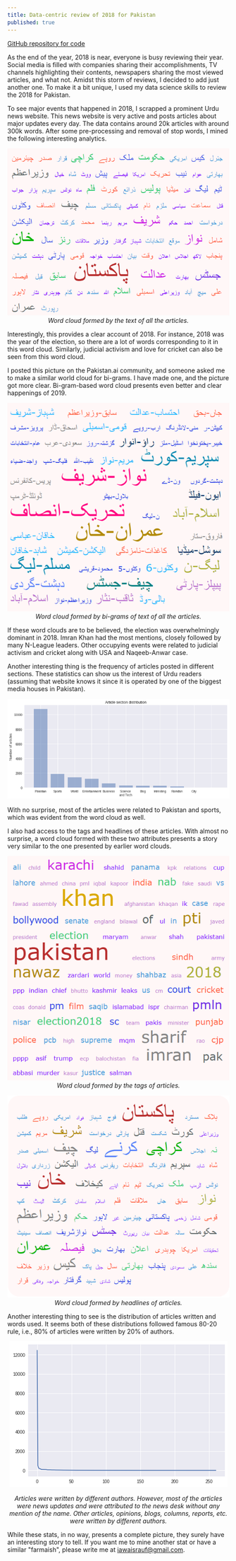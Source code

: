 ```yaml
---
title: Data-centric review of 2018 for Pakistan
published: true
---
```

[GitHub repository for code](https://github.com/awaisrauf/Pakistan-in-18)

<p>
As the end of the year, 2018 is near, everyone is busy reviewing their year. Social media is filled with companies sharing their accomplishments, TV channels highlighting their contents, newspapers sharing the most viewed articles, and what not. Amidst this storm of reviews, I decided to add just another one. To make it a bit unique, I used my data science skills to review the 2018 for Pakistan.
</p>

To see major events that happened in 2018, I scrapped a prominent Urdu news website. This news website is very active and posts articles about major updates every day. The data contains around 20k articles with around 300k words. After some pre-processing and removal of stop words, I mined the following interesting analytics.

<p>
<center>
<img src="https://raw.githubusercontent.com/awaisrauf/deepCuriosity/master/img/28dec18_1.PNG">
<em> Word cloud formed by the text of all the articles. </em>
</center>
</p>

Interestingly, this provides a clear account of 2018. For instance, 2018 was the year of the election, so there are a lot of words corresponding to it in this word cloud. Similarly, judicial activism and love for cricket can also be seen from this word cloud.


I posted this picture on the Pakistan.ai community, and someone asked me to make a similar world cloud for bi-grams. I have made one, and the picture got more clear. Bi-gram-based word cloud presents even better and clear happenings of 2019.  


<p>
<center>
<img src="https://raw.githubusercontent.com/awaisrauf/deepCuriosity/master/img/28dec18_2.PNG">
<em>Word cloud formed by bi-grams of text of all the articles. </em>    
</center>
</p>


If these word clouds are to be believed, the election was overwhelmingly dominant in 2018. Imran Khan had the most mentions, closely followed
by many N-League leaders. Other occupying events were related to judicial activism and cricket along with USA and Naqeeb-Anwar case. 

Another interesting thing is the frequency of articles posted in different sections. These statistics can show us the interest of Urdu readers (assuming that website knows it since it is operated by one of the biggest media houses in Pakistan).


<p>
<center>
<img src="data:image/png;base64,iVBORw0KGgoAAAANSUhEUgAAAt0AAAFJCAYAAABHKJE6AAAABHNCSVQICAgIfAhkiAAAAAlwSFlz&#10;AAALEgAACxIB0t1+/AAAADl0RVh0U29mdHdhcmUAbWF0cGxvdGxpYiB2ZXJzaW9uIDIuMS4yLCBo&#10;dHRwOi8vbWF0cGxvdGxpYi5vcmcvNQv5yAAAIABJREFUeJzt3XlcVPX+x/H3wIAIYgqCpeXaoqa4&#10;paZG7ktukSsS5M9rdS3RvJerEomGZu6aKdq9ZWmQ6c3MpUXMxKVUzCjNtE2tEBcwQQGVYZnfH/6c&#10;Hwg4LhyU6fV8PHw8nDNnvufzmZkzvDl85xyT1Wq1CgAAAIBhnG51AQAAAICjI3QDAAAABiN0AwAA&#10;AAYjdAMAAAAGI3QDAAAABiN0AwAAAAYjdAPAFQIDA9WvXz+763366afKzMyUJI0fP15btmwpcd1j&#10;x46pUaNGpVbj9dq3b59+/PFHSVJsbKxee+01Q7Zz8uRJPfDAA9e8nYJ1Xenzzz/Xiy++KEkKCQnR&#10;unXrrqsWi8WitWvXSpJOnTqlPn36XNfjAaA0mW91AQBwO/n555/l6empKlWq6Ntvv1Xz5s1LXPf1&#10;119XixYtVKlSJc2aNasMq7x+H374oVq2bKkGDRooODi4TLZ5LdspWNeVunXrpm7dut3w9g8ePKi1&#10;a9cqICBA1atX18cff3zDYwHAzSJ0A0ABH330kXr27KkKFSpo7dq1ttB97NgxBQYGqlevXjp48KDu&#10;ueceHT16VCEhIZo+fboWLFiggQMH6vHHH9f27ds1c+ZM5ebmqk6dOpo5c2ahbVitVkVHR2vDhg2y&#10;WCzq0qWLXnzxRTk7Oxda79SpUxo/frxSU1NlsVjUu3dv/eMf/7jq45OSkhQeHq6UlBRVrlxZU6ZM&#10;0f79+7Vu3Tpt2bJFZ86cUWZmpk6ePKlp06bp+PHjioyM1LFjx+Ti4qKnn35aAQEBtn6fffZZffDB&#10;B0pPT9eLL76oXr16FXnOVq9erejoaFWqVEl9+/a1LV+4cKFtO5999pmio6OVl5cns9msiRMn6siR&#10;I4XquuOOO7RlyxZlZGTowQcf1L333qv169dr2bJlki79QjRw4EClpqbK399fUVFROnHihLp3766D&#10;Bw/aXqfu3btr+/btCg0NVWZmpoKCgjRr1izbevn5+VqwYIHi4uIkSc2aNdOkSZPk7u6ukJAQde7c&#10;WZs2bdKxY8fUqlUrzZ07VyaTqdTeYwD+mpheAgD/Jy8vT59//rl69OihLl26aPv27bJYLLb709PT&#10;1bBhQ8XGxmr69OmSpJiYGD300EO2dc6fP69x48Zp/vz5iouLU61atbRgwYJC21m3bp02btyo1atX&#10;6/PPP1dSUpLef//9IvUsW7ZMrVq10qeffqoNGzYoKSlJKSkpV318ZGSkevfurc8//1zPPfecxo8f&#10;r6FDh8rPz0/jxo3T8OHDC20jMjJSrVu3VlxcnP7973/rlVde0bFjxyRJaWlpcnJy0oYNGxQREVHs&#10;VJGzZ89q2rRpeuutt7RhwwalpKQU+9xGRUXp3//+tz777DNNnjxZW7ZsKbaur776SlFRURo/fnyR&#10;MRISEhQTE6ONGzfq66+/Vnx8fLHbkqRq1arpn//8p5o1a6YVK1YUuu+zzz7T9u3btWbNGn3yySc6&#10;d+6cLdhL0pYtW/TOO+8oLi5Ou3fvVmJiYonbAYBrRegGgP/z5ZdfqkmTJqpUqZIqVqyo1q1bFwp2&#10;OTk5dqc7JCYm6s4779T9998vSRo3bpxtXvJl8fHxGjBggDw9PWU2mzVo0CBt2rSpyFje3t768ssv&#10;tXfvXrm6umrevHny9fUt8fHZ2dlKSEiwzV3u0qWL/vvf/5ZYa05Ojnbu3KmgoCBJUs2aNdWmTRvt&#10;3r1bkpSbm6v+/ftLkh588EEdP368yBj79u1T7dq1Vb9+fUlSQEBAsdvy9vbWypUrlZycrIceeqjI&#10;c3JZnTp1VKdOnWLv69GjhypWrKiKFSuqQ4cO+u6770rs7Wq2bt2qgIAAubu7y9nZWf3799dXX31l&#10;u79nz55yc3OTu7u76tSpoxMnTtzQdgCgIKaXAMD/WbNmjbZv3247cp2Xl6ezZ8+qR48ekiRnZ2dV&#10;qlTpqmOkpaWpcuXKttuurq5F1snIyNDSpUu1atUq23a8vLyKrPc///M/ys/PV1RUlFJSUvTkk09q&#10;9OjRJT4+PT1d+fn58vT0lCSZTCZ5eHiUWGt6erqsVqttfUmqXLmyzpw5Y+vX3d1dkuTk5KT8/Pwi&#10;Y5w9e7bQ4++4445it7VkyRItWbJE/fv311133aWIiAi1bt26yHolPV5SoefI09NTqampJa57NZen&#10;shTc5p9//mm7XfA1dnZ2Vl5e3g1tBwAKInQDgC6Fxz179ighIcEWlHNzc9WhQwdbCL0WVatWVVpa&#10;mu32hQsXdPbs2ULr+Pr6qnPnzna/aGg2m/Xss8/q2Wef1dGjR/XMM8+oZcuWJT7eYrHIZDIpLS1N&#10;Xl5eslqt+uOPP1SrVq0Sa3VyctLZs2dtITQ9PV3e3t7X3G/lypWVkZFhu13Sc1WrVi1Nnz5d+fn5&#10;Wrt2rcLCwrRjx45r3o6kQs/j5ZqdnZ2Vn58vq9Uqk8mkc+fO2R2nWrVqSk9Pt91OT09XtWrVrqsW&#10;ALheTC8BAEmffPKJHn744UJHps1msx555JESz3phNpuLhLyWLVsqNTVV+/fvlyQtXrxY0dHRhdbp&#10;0qWL1q1bpwsXLkiSVq5cqY8++qjI+JMmTbJNe6hVq5aqVasmk8lU4uNdXV3Vvn1721g7duzQs88+&#10;K5PJJLPZXCgcF+zv8hHzP/74Q3v37lW7du2u7UmT1KRJEx09elS//fabJBXbx5kzZzR8+HBlZmbK&#10;yclJTZs2tX0xsbi6SnJ5Cs358+e1Y8cOPfTQQ6pataqcnZ31008/SZLtFIGXx87MzJTVai00TseO&#10;HbV+/XpduHBBubm5Wr16tTp06HDNPQPAjeBINwDoUlgbNmxYkeXdunXT4sWL1blz5yL39ezZU4GB&#10;gXrllVdsyypWrKiFCxdq3LhxkqTatWtrxowZOn/+vG2drl276pdfftETTzwh6VKgnjZtWpHxAwMD&#10;NWnSJE2dOlVWq1WdO3dW27ZtJanEx0+bNk3/+te/tGLFCt1xxx2aM2eObZuzZ89WUlJSoekTUVFR&#10;mjhxotasWSMXFxe98soruuuuu2xfprTHy8tLEyZM0PDhw+Xh4aFBgwYVu46/v78GDBggZ2dnubi4&#10;2OotWNfl83uXpF27dnrqqad06tQpdezYUf7+/nJyctLo0aP19NNPy9fXVyEhIbb1W7ZsqTlz5sjf&#10;37/Qlyl79uypn376Sf3795fValWbNm301FNPXVO/AHCjTNYrDwEAAAAAKFVMLwEAAAAMRugGAAAA&#10;DEboBgAAAAxG6AYAAAAM5vBnL0lNvbZTUZUnVau6Ky3tvP0VyzFH75H+yj9H75H+yj9H79HR+5Mc&#10;v0dH7M/Hx7PE+zjSXQ6Zzc63ugTDOXqP9Ff+OXqP9Ff+OXqPjt6f5Pg9Onp/VyJ0AwAAAAYjdAMA&#10;AAAGI3QDAAAABiN0AwAAAAYjdAMAAAAGI3QDAAAABiN0AwAAAAYjdAMAAAAGI3QDAAAABiN0AwAA&#10;AAYjdAMAAAAGM9/qAhzZ2h1HDBnXw6OCsrKyDRk7wL+eIeMCAAD8lXGkGwAAADAYoRsAAAAwGKEb&#10;AAAAMBihGwAAADAYoRsAAAAwGKEbAAAAMBihGwAAADAYoRsAAAAwGKEbAAAAMBihGwAAADAYoRsA&#10;AAAwGKEbAAAAMBihGwAAADAYoRsAAAAwmKGh++eff1bXrl0VGxsrSTpx4oRCQkIUFBSkF154QRaL&#10;RZK0fv16DRgwQIMGDdIHH3wgScrJyVFYWJiGDh2q4OBgJSUlSZJ+/PFHBQYGKjAwUJMnTzayfAAA&#10;AKBUGBa6z58/r6lTp6pt27a2Za+//rqCgoK0YsUK1a5dW6tXr9b58+cVHR2tZcuWKSYmRsuXL1d6&#10;ero+/vhjVa5cWe+//75GjhypuXPnSpKmTZumiIgIrVy5UpmZmdq2bZtRLQAAAAClwrDQ7erqqjff&#10;fFO+vr62ZQkJCerSpYskqVOnTtq1a5f27dunJk2ayNPTU25ubmrRooUSExO1a9cudevWTZLUrl07&#10;JSYmymKxKDk5WX5+foXGAAAAAG5nZsMGNptlNhce/sKFC3J1dZUkeXt7KzU1VadPn5aXl5dtHS8v&#10;ryLLnZycZDKZdPr0aVWuXNm27uUxAAAAgNuZYaHbHqvVetPLS1q3oKpV3WU2O19fcaXEw6NCuRvb&#10;x8fTkHFvxO1UixHor/xz9B7pr/xz9B4dvT/J8Xt09P4KKtPQ7e7urosXL8rNzU2nTp2Sr6+vfH19&#10;dfr0ads6KSkpatasmXx9fZWamqoGDRooJydHVqtVPj4+Sk9Pt617eYyrSUs7b1g/9mRlZRsyrodH&#10;BcPGTk3NMGTc6+Xj43nb1GIE+iv/HL1H+iv/HL1HR+9PcvweHbG/q/0SUaanDGzXrp3i4uIkSZs2&#10;bZK/v7+aNm2q77//XufOnVNWVpYSExP10EMPqX379tq4caMkKT4+Xm3atJGLi4vq1aunvXv3FhoD&#10;AAAAuJ0ZdqT7wIEDmjlzppKTk2U2mxUXF6c5c+YoPDxcq1atUo0aNRQQECAXFxeFhYVpxIgRMplM&#10;GjVqlDw9PdWrVy/t3LlTQ4cOlaurq2bMmCFJioiI0KRJk5Sfn6+mTZuqXbt2RrUAAAAAlAqT9Vom&#10;Rpdjt/LPFmt3HDFkXCOnlwT41zNk3OvliH9yKoj+yj9H75H+yj9H79HR+5Mcv0dH7O+2mV4CAAAA&#10;/BURugEAAACDEboBAAAAgxG6AQAAAIMRugEAAACDEboBAAAAgxG6AQAAAIMRugEAAACDEboBAAAA&#10;gxG6AQAAAIMRugEAAACDEboBAAAAgxG6AQAAAIMRugEAAACDEboBAAAAgxG6AQAAAIMRugEAAACD&#10;EboBAAAAgxG6AQAAAIMRugEAAACDEboBAAAAgxG6AQAAAIMRugEAAACDEboBAAAAgxG6AQAAAIMR&#10;ugEAAACDEboBAAAAgxG6AQAAAIMRugEAAACDEboBAAAAgxG6AQAAAIMRugEAAACDEboBAAAAgxG6&#10;AQAAAIMRugEAAACDEboBAAAAgxG6AQAAAIMRugEAAACDEboBAAAAgxG6AQAAAIOZy3JjWVlZmjBh&#10;gs6ePaucnByNGjVKPj4+evnllyVJDzzwgKKioiRJb731ljZu3CiTyaTQ0FB16NBBGRkZCgsLU0ZG&#10;htzd3TV37lxVqVKlLFsAAAAArluZhu6PPvpIdevWVVhYmE6dOqVhw4bJx8dHERER8vPzU1hYmLZt&#10;26Z69erp008/1cqVK5WZmamgoCA98sgjWr58uVq3bq2nn35aq1at0ptvvqlx48aVZQsAAADAdSvT&#10;6SVVq1ZVenq6JOncuXOqUqWKkpOT5efnJ0nq1KmTdu3apYSEBPn7+8vV1VVeXl6qWbOmfv31V+3a&#10;tUvdunUrtC4AAABwuyvTI929e/fWmjVr1K1bN507d05LlizRlClTbPd7e3srNTVVVapUkZeXl225&#10;l5eXUlNTdfr0adtyb29vpaSk2N1m1aruMpudS7+Za+DhUaHcje3j42nIuDfidqrFCPRX/jl6j/RX&#10;/jl6j47en+T4PTp6fwWVaehet26datSooaVLl+rHH3/UqFGj5On5/0+21Wot9nHFLS9p3SulpZ2/&#10;sWJLQVZWtiHjenhUMGzs1NQMQ8a9Xj4+nrdNLUagv/LP0Xukv/LP0Xt09P4kx+/REfu72i8RZTq9&#10;JDExUY888ogkqUGDBsrOzlZaWprt/lOnTsnX11e+vr46ffp0sctTU1MLLQMAAABud2UaumvXrq19&#10;+/ZJkpKTk+Xh4aH69etr7969kqRNmzbJ399fDz/8sLZu3SqLxaJTp04pJSVF9957r9q3b6+NGzcW&#10;WhcAAAC43ZXp9JIhQ4YoIiJCwcHBys3N1csvvywfHx9NmjRJ+fn5atq0qdq1aydJGjx4sIKDg2Uy&#10;mfTyyy/LyclJISEhGjdunIKCglS5cmXNnj27LMsHAAAAbkiZhm4PDw8tWLCgyPIVK1YUWRYSEqKQ&#10;kJAij1+8eLFh9QEAAABG4IqUAAAAgMEI3QAAAIDBCN0AAACAwQjdAAAAgMEI3QAAAIDBCN0AAACA&#10;wQjdAAAAgMGuK3RbLBadOHHCqFoAAAAAh2T34jj//ve/5e7uroEDB2rAgAHy8PBQ+/btNXbs2LKo&#10;DwAAACj37B7pjo+PV3BwsDZu3KhOnTrpgw8+UGJiYlnUBgAAADgEu6HbbDbLZDJp+/bt6tq1qyQp&#10;Pz/f8MIAAAAAR2F3eomnp6eeffZZnTx5Us2bN1d8fLxMJlNZ1AYAAAA4BLuhe+7cudq5c6datGgh&#10;SXJ1ddXMmTMNLwwAAABwFNc0veTkyZN6++23JUmVKlWSt7e34YUBAAAAjsJu6H755ZeVlJSkhIQE&#10;SdIPP/yg8PBwwwsDAAAAHIXd0H3kyBG9+OKLcnNzkyQFBQUpJSXF8MIAAAAAR3FN00sk2b48ef78&#10;eV28eNHYqgAAAAAHYveLlD179tSwYcN07NgxvfLKK9q+fbuCgoLKojYAAADAIdgN3cHBwfLz89Oe&#10;PXvk6uqqefPmqXHjxmVRGwAAAOAQSgzdu3btKnT7wQcflCRlZGRo165datu2rbGVAQAAAA6ixNC9&#10;ePHiEh9kMpkI3QAAAMA1KjF0x8TE2P6fkZEhT09PSVJqaqp8fHyMrwwAAABwEHbPXvLee+9pwoQJ&#10;ttthYWGKjY01tCgAAADAkdgN3evXr9frr79uu/3222/r448/NrQoAAAAwJHYDd15eXm2c3VLl+Zz&#10;W61WQ4sCAAAAHIndUwZ27txZgYGBatmypfLz87V792517969LGoDAAAAHILd0P3888+rdevW2r9/&#10;v0wmkyZPnqxmzZqVRW0AAACAQyhxesnBgwclXTpfd05Ojho2bKgGDRrowoULRc7hDQAAAKBkJR7p&#10;Xrt2rRo1alTs+bo5TzcAAABw7UoM3REREZKkUaNG6eGHHy503+bNm42tCgAAAHAgJYbuY8eOKSkp&#10;STNnzlR4eLjtjCW5ubl69dVX1bVr1zIrEgAAACjPSgzdqamp+vTTT5WcnKzo6GjbcicnJwUGBpZJ&#10;cQAAAIAjKDF0N2/eXM2bN1fr1q3Vt2/fsqwJAAAAcCh2L47zwQcflEUdAAAAgMOye57uOnXqaPz4&#10;8WrevLlcXFxsywcOHGhoYQAAAICjsBu6c3Jy5OzsrP379xdaTugGAAAAro3d0D19+vQiy959911D&#10;igEAAAAckd3QfejQIb3xxhtKS0uTJFksFp08eVJPPfWU4cUBAAAAjsDuFymjoqLUvXt3nT17Vn/7&#10;299Up04dzZo1qyxqAwAAAByC3dDt5uam3r17y9PTUx07dtS0adO0dOnSG97g+vXr1a9fP/Xv319b&#10;t27ViRMnFBISoqCgIL3wwguyWCy29QYMGKBBgwbZzqCSk5OjsLAwDR06VMHBwUpKSrrhOgAAAICy&#10;Yjd0Z2dn6+eff1aFChW0Z88enT17VsnJyTe0sbS0NEVHR2vFihV644039MUXX+j1119XUFCQVqxY&#10;odq1a2v16tU6f/68oqOjtWzZMsXExGj58uVKT0/Xxx9/rMqVK+v999/XyJEjNXfu3BuqAwAAAChL&#10;dkP3v/71LyUlJWnMmDGKjIxU9+7db/hiObt27VLbtm1VqVIl+fr6aurUqUpISFCXLl0kSZ06ddKu&#10;Xbu0b98+NWnSRJ6ennJzc1OLFi2UmJioXbt2qVu3bpKkdu3aKTEx8YbqAAAAAMqS3S9StmzZ0vb/&#10;uLi4m9rYsWPHdPHiRY0cOVLnzp3T6NGjdeHCBbm6ukqSvL29lZqaqtOnT8vLy8v2OC8vryLLnZyc&#10;ZDKZZLFYbI8vTtWq7jKbnW+q7hvl4VGh3I3t4+NpyLg34naqxQj0V/45eo/0V/45eo+O3p/k+D06&#10;en8F2Q3dpS09PV2LFi3S8ePH9dRTT8lqtdruK/j/gq53eUFpaedvrNBSkJWVbci4Hh4VDBs7NTXD&#10;kHGvl4+P521TixHor/xz9B7pr/xz9B4dvT/J8Xt0xP6u9kuE3eklpcnb21vNmzeX2WxWrVq15OHh&#10;IQ8PD128eFGSdOrUKfn6+srX11enT5+2PS4lJcW2PDU1VdKlL1VardarHuUGAAAAbgclhu4PP/xQ&#10;kmxnDikNjzzyiHbv3q38/HylpaXp/PnzateunW3ayqZNm+Tv76+mTZvq+++/17lz55SVlaXExEQ9&#10;9NBDat++vTZu3ChJio+PV5s2bUqtNgAAAMAoJU4vWbJkiXJycrR8+XKZTKYi99/IZeCrV6+uHj16&#10;aPDgwZKkiRMnqkmTJpowYYJWrVqlGjVqKCAgQC4uLgoLC9OIESNkMpk0atQoeXp6qlevXtq5c6eG&#10;Dh0qV1dXzZgx47prAAAAAMpaiaF7/Pjx2rZtmzIyMvTNN98Uuf9GQrckBQYGKjAwsNCyd955p8h6&#10;PXv2VM+ePQstc3Z2Lvay9AAAAMDtrMTQ3b17d3Xv3l1xcXHq0aNHWdYEAAAAOBS7Zy9p1qyZIiIi&#10;9P3338tkMqlZs2YaO3ZsoVP6AQAAACiZ3bOXTJ48WQ8++KDmzZunOXPmqF69eoqIiCiL2gAAAACH&#10;YPdI94ULF/Tkk0/abt9///3asmWLoUUBAAAAjsTuke4LFy4oJSXFdvvkyZOyWCyGFgUAAAA4ErtH&#10;up9//nn1799fPj4+slqtOnPmjKZNm1YWtQEAAAAOwW7o7tixozZv3qzffvtNklS3bl1VqFDB6LoA&#10;AAAAh2E3dEuSm5ubGjRoYHQtAAAAgEOyO6cbAAAAwM2xG7qtVmtZ1AEAAAA4LLuh+6mnniqLOgAA&#10;AACHZXdOd8OGDbVgwQI1b95cLi4utuVt27Y1tDAAAADAUdgN3YcOHZIk7d2717bMZDIRugEAAIBr&#10;ZDd0x8TESLo0t9tkMhleEAAAAOBo7M7p/vHHH9W/f3899thjkqTo6Gjt27fP8MIAAAAAR2E3dE+Z&#10;MkWvvvqqfHx8JEm9evXS9OnTDS8MAAAAcBR2Q7fZbC50YZy6devKbL6ma+oAAAAA0DWG7qSkJNt8&#10;7m3btnHubgAAAOA62D1kPWHCBD3//PM6evSoWrRoobvvvlszZ84si9oAAAAAh2A3dD/wwAPasGGD&#10;zpw5I1dXV1WqVKks6gIAAAAcht3Q/euvv2rhwoX69ddfZTKZdP/99ys0NFT16tUri/oAAACAcs9u&#10;6B4/fryCgoI0ZswYSdI333yjcePG6cMPPzS8OAAAAMAR2A3dHh4eGjhwoO12/fr1FRcXZ2hRAAAA&#10;gCMp8ewl+fn5ys/PV9u2bbVp0yZlZmYqKytLmzdvVqtWrcqyRgAAAKBcK/FId6NGjWQymYo9PaDZ&#10;bNbIkSMNLQwAAABwFCWG7h9//LEs6wAAAAAclt053adOnVJcXJwyMjIKHfUODQ01tDAAAADAUdi9&#10;IuUzzzyjQ4cOKScnR7m5ubZ/AAAAAK6N3SPdVapU0fTp08uiFgAAAMAh2Q3d3bp10/r169W8eXM5&#10;OzvblteoUcPQwgAAAABHYTd0//TTT9qwYYOqVKliW2YymbR161Yj6wIAAAAcht3QvW/fPn399ddy&#10;dXUti3oAAAAAh2P3i5SNGzdWdnZ2WdQCAAAAOKRrOmVg586dVb9+/UJzut977z1DCwMAAAAchd3Q&#10;zZUnAQAAgJtjN3Tn5eWVRR0AAACAw7IbuhcvXmz7f05Ojn799Ve1aNFCbdu2NbQwAAAAwFHYDd0x&#10;MTGFbv/555+aO3euYQUBAAAAjsbu2Uuu5O3trSNHjhhRCwAAAOCQ7B7pHjdunEwmk+32iRMn5OR0&#10;3Vm9kIsXL6pPnz56/vnn1bZtW40fP155eXny8fHR7Nmz5erqqvXr12v58uVycnLS4MGDNWjQIOXk&#10;5Cg8PFzHjx+Xs7Ozpk+frnvuueemagEAAACMZjd0t2vXzvZ/k8mkSpUqqX379je10SVLluiOO+6Q&#10;JL3++usKCgrSY489pnnz5mn16tUKCAhQdHS0Vq9eLRcXFw0cOFDdunVTfHy8KleurLlz5+rLL7/U&#10;3Llz9dprr91ULQAAAIDR7IbuJ554olQ3ePjwYf3666/q2LGjJCkhIUFRUVGSpE6dOuntt99W3bp1&#10;1aRJE3l6ekqSWrRoocTERO3atUsBAQGSLv0yEBERUaq1AQAAAEYoMXR37ty50LQSq9Uqk8kki8Wi&#10;06dP69ChQze0wZkzZyoyMlJr166VJF24cMF2iXlvb2+lpqbq9OnT8vLysj3Gy8uryHInJydbPVe7&#10;RH3Vqu4ym51LvN9IHh4Vyt3YPj6ehox7I26nWoxAf+Wfo/dIf+Wfo/fo6P1Jjt+jo/dXUImhe8uW&#10;LUWWbd68WXPnztWAAQNuaGNr165Vs2bNSpyHbbVaS2V5QWlp56+9wFKWlZVtyLgeHhUMGzs1NcOQ&#10;ca+Xj4/nbVOLEeiv/HP0Humv/HP0Hh29P8nxe3TE/q72S4Td6SWS9Ntvv+mVV16Ri4uL/vOf/9zw&#10;lxe3bt2qpKQkbd26VSdPnpSrq6vc3d118eJFubm56dSpU/L19ZWvr69Onz5te1xKSoqaNWsmX19f&#10;paamqkGDBsrJyZHVar3qUW4AAADgdnDV0H3+/HlFR0dr27ZtGjdunDp06HBTGyv4pceFCxeqZs2a&#10;+vbbbxUXF6fHH39cmzZtkr+/v5o2baqJEyfq3LlzcnZ2VmJioiIiIpSZmamNGzfK399f8fHxatOm&#10;zU3VAwAAAJSFEkP3xx9/rEWLFql///766KOP5OLiYkgBo0eP1oQJE7Rq1SrVqFFDAQEBcnFxUVhY&#10;mEaMGCGTyaRRo0bJ09NTvXr10s6dOzV06FC5urpqxowZhtQEAAAAlCaTtYSJ0Q0aNFCdOnXk4+NT&#10;7Bcq33333TIr8mbcyrlCa3cYcxEhI+d0B/jXM2Tc6+WI87wKor/yz9F7pL/yz9F7dPT+JMfv0RH7&#10;u6E53V988YUhxQAAAAB/NSVyKaXaAAAdEUlEQVSG7po1a5ZlHQAAAIDDurnruQMAAACwi9ANAAAA&#10;GIzQDQAAABiM0A0AAAAYjNANAAAAGIzQDQAAABiM0A0AAAAYjNANAAAAGIzQDQAAABiM0A0AAAAY&#10;jNANAAAAGIzQDQAAABiM0A0AAAAYjNANAAAAGIzQDQAAABiM0A0AAAAYjNANAAAAGIzQDQAAABiM&#10;0A0AAAAYjNANAAAAGIzQDQAAABiM0A0AAAAYjNANAAAAGIzQDQAAABiM0A0AAAAYjNANAAAAGIzQ&#10;DQAAABiM0A0AAAAYjNANAAAAGIzQDQAAABiM0A0AAAAYjNANAAAAGIzQDQAAABiM0A0AAAAYjNAN&#10;AAAAGIzQDQAAABiM0A0AAAAYzFzWG5w1a5a++eYb5ebm6u9//7uaNGmi8ePHKy8vTz4+Ppo9e7Zc&#10;XV21fv16LV++XE5OTho8eLAGDRqknJwchYeH6/jx43J2dtb06dN1zz33lHULAAAAwHUp09C9e/du&#10;/fLLL1q1apXS0tL0xBNPqG3btgoKCtJjjz2mefPmafXq1QoICFB0dLRWr14tFxcXDRw4UN26dVN8&#10;fLwqV66suXPn6ssvv9TcuXP12muvlWULAAAAwHUr0+klrVq10oIFCyRJlStX1oULF5SQkKAuXbpI&#10;kjp16qRdu3Zp3759atKkiTw9PeXm5qYWLVooMTFRu3btUrdu3SRJ7dq1U2JiYlmWDwAAANyQMj3S&#10;7ezsLHd3d0nS6tWr9eijj+rLL7+Uq6urJMnb21upqak6ffq0vLy8bI/z8vIqstzJyUkmk0kWi8X2&#10;+OJUreous9nZwK5K5uFRodyN7ePjaci4N+J2qsUI9Ff+OXqP9Ff+OXqPjt6f5Pg9Onp/BZX5nG5J&#10;2rx5s1avXq23335b3bt3ty23Wq3Frn+9ywtKSzt/Y0WWgqysbEPG9fCoYNjYqakZhox7vXx8PG+b&#10;WoxAf+Wfo/dIf+Wfo/fo6P1Jjt+jI/Z3tV8iyvzsJTt27NAbb7yhN998U56ennJ3d9fFixclSadO&#10;nZKvr698fX11+vRp22NSUlJsy1NTUyVJOTk5slqtVz3KDQAAANwOyvRId0ZGhmbNmqVly5apSpUq&#10;ki7NzY6Li9Pjjz+uTZs2yd/fX02bNtXEiRN17tw5OTs7KzExUREREcrMzNTGjRvl7++v+Ph4tWnT&#10;pizLxxXW7jhi2NhGHc0P8K9X6mMCAADYU6ah+9NPP1VaWprGjh1rWzZjxgxNnDhRq1atUo0aNRQQ&#10;ECAXFxeFhYVpxIgRMplMGjVqlDw9PdWrVy/t3LlTQ4cOlaurq2bMmFGW5QMAAAA3pExD95AhQzRk&#10;yJAiy995550iy3r27KmePXsWWnb53NwAAABAecIVKQEAAACDEboBAAAAgxG6AQAAAIMRugEAAACD&#10;EboBAAAAgxG6AQAAAIMRugEAAACDEboBAAAAg5XpxXGA8qQ8XuZe4lL3AADcjjjSDQAAABiM0A0A&#10;AAAYjNANAAAAGIzQDQAAABiML1ICf2FGfVmUL4oCAFAYR7oBAAAAgxG6AQAAAIMRugEAAACDEboB&#10;AAAAgxG6AQAAAIMRugEAAACDEboBAAAAgxG6AQAAAIMRugEAAACDEboBAAAAgxG6AQAAAIMRugEA&#10;AACDEboBAAAAgxG6AQAAAIOZb3UBAGCUtTuOGDa2h0cFZWVll/q4Af71Sn1MAMCtx5FuAAAAwGCE&#10;bgAAAMBghG4AAADAYIRuAAAAwGCEbgAAAMBghG4AAADAYJwyEADKMaNOi2jUKRElTosI4K+J0A0A&#10;uG05+i8VnEse+OtgegkAAABgMI50AwAAwzj6XyuAa1UuQ/err76qffv2yWQyKSIiQn5+fre6JAAA&#10;AKBE5S5079mzR7///rtWrVqlw4cPKyIiQqtWrbrVZQEAAAAlKndzunft2qWuXbtKkurXr6+zZ88q&#10;MzPzFlcFAAAAlMxktVqtt7qI6xEZGakOHTrYgndQUJCmTZumunXr3uLKAAAAgOKVuyPdVypnvzMA&#10;AADgL6jchW5fX1+dPn3adjslJUU+Pj63sCIAAADg6spd6G7fvr3i4uIkST/88IN8fX1VqVKlW1wV&#10;AAAAULJyd/aSFi1a6MEHH1RgYKBMJpMmT558q0sCAAAArqrcfZESAAAAKG/K3fQSAAAAoLwhdAMA&#10;AAAGI3SXoWPHjql58+YKCQlRcHCwBg8erM8//7zEdfv3719oWWpqqiZNmlTi+F9//bX+/PPPUq25&#10;NLz33nsaPHiwgoODNXDgQO3cufOGx8rMzNSXX35ZitXdvL59++qPP/6w3e7Vq5e2bdtmuz1q1Cjt&#10;2LHjqmMU93pL0syZM7VmzZobrq3ge67gv/T09GLX37hx43WNf/lLzSV57rnnrmu8m2Hv/X/lczFk&#10;yBDt3bu32HXt7Wu3s+vZ36ZNm6akpKQyrK5slPRah4eHKz4+/laXV6KSPgcuu979sziX99k1a9aU&#10;+PPHaMW9PpGRkcrLy7vpsbOystS5c+dSqLJs/Pbbb3r22Wc1cOBA9e/fX1OnTlVycrLt8+d2/bmO&#10;G2RFmUlKSrI+8cQTtttpaWnWjh07Wi9cuGB33WsxYcIE608//XTTdZampKQka79+/awWi8VqtVqt&#10;R48etT755JM3PN7u3butM2bMKK3ySsXUqVOtq1evtlqtVuuff/5p7dixo3X27Nm2+9u3b2/Nysq6&#10;6hglvd4zZsywfvjhhzdc2/W+j65n3aSkJOvo0aNvpCxD2Hv/X/lc7Nmzx/q3v/2tLEorM6W9v5VX&#10;Jb3WEyZMsG7ZsuUWVnZ19vbX6/2ZUNz4t8M+W1yfEyZMsH700Uc3PXZmZqa1U6dONz1OWcjNzbX2&#10;6dPHmpCQYLVardb8/HzrlClTrPPmzbOtczv+XMeNK3dnL3EkVapUkY+Pj3777TdFRUXJbDbLyclJ&#10;CxYsKLTetm3bFBsbq8jISI0dO1Zr1qzRf/7zH33++edycnJSp06d1KRJE23evFm//PKLFi5cqI0b&#10;NyouLk75+fnq0KGDQkNDtXDhQmVkZOjo0aP6448/FBERoQ4dOhjaY2ZmprKzs5WTkyMXFxfVqVNH&#10;sbGxCgkJUePGjXXgwAFlZ2dr/vz5qlmzpmbNmqXExETl5eXpySefVEBAgEJCQnTfffdJkhISEpSZ&#10;mak6deqoZs2aeu211+Tm5iZvb2/NmTNHLi4uhvZTnDZt2mjLli0aMGCAEhMT1a9fP33zzTeSpMOH&#10;D+vuu+/W999/r/nz58tsNqt69eqaPn26Pv74Y23fvl0pKSkKCwuzjbdu3Tq99dZbql69utzc3Gy9&#10;l6bw8HD5+vrqhx9+0PHjxzVnzhzt2rVLP/30k0JDQ7Vo0SLNnz9fe/fuVV5enoKDg9WnTx+Fh4fL&#10;xcVF6enpys7O1v79+7Vo0SINHDhQ48aNkyTl5uZq5syZqlWrltq0aaOEhASFhISoXbt22r17t9LS&#10;0vTGG28oKSlJ7777rpydnXXw4EGNHDlSO3bs0KFDhzR+/Hh17dpVmzZt0ttvvy2z2azGjRsrPDxc&#10;a9as0TfffKMzZ87o6NGjGjFihGrUqFHo/V+jRg27z8Hp06fl6+ur8PBw9ejRQ506dVJ8fLzi4uIU&#10;GhqqMWPGFLuvjRw5Ut26ddOQIUMUHx8vi8Wid955RxUrVlRkZKSSkpKUm5urMWPGqG3btlq7dq1i&#10;Y2Pl4uKiBg0aaPLkycUuKw0l7W+SdPDgQUVFRclkMql58+aaMGGCQkJCFBkZqRo1aigiIkJnz55V&#10;Xl6eJk6cqAYNGhTbZ4UKFRQeHq7k5GRVqFBBs2bNUrVq1Yrt/XZx+bW2/t95A3JycjRp0iQlJSXJ&#10;YrFozJgxeuSRR7R27VotXbpUd955p6pWraqHH374qkeejWJv/wwJCdHbb7+t8+fPa8KECTp+/HiR&#10;/eT48eMaN26cnJyclJeXp9mzZ2vKlCm2fdZqtapq1aq677779N5778lkMunIkSPq0aOHQkNDtXPn&#10;Tr366quqVq2a6tatKy8vL40ePdqwnv38/PT7779r+vTp2r9/v7KzszV06FANGjRI4eHh8vLy0g8/&#10;/KAzZ87omWee0Zo1a5SWlqbY2FiZTCaNHj1a2dnZatmypW3M9evXKzY2Vk5OTrrvvvs0derUYj8/&#10;Bg0aZFhfV/PVV1+pXr16at26tSTJZDJp3LhxOn78uPr376+wsDDb51qnTp2Um5ursWPHSpKGDx+u&#10;CRMmqEGDBrekdtwYppfcQseOHVN6err+/PNPRUZGKiYmRi1atNCGDRts6/z+++9asmSJ5s2bJyen&#10;/3+53n77bb3//vtauXKlKleurPbt26thw4aaPn26LXCsWLFC//3vf7VmzRplZmZKkk6ePKk333xT&#10;L730klatWmV4jw0aNJCfn5+6dOmi8PBwffrpp8rNzZUkVa1aVTExMerbt6+WL1+ur7/+Wr/88otW&#10;rlyp5cuXa9GiRba677vvPk2aNEkjRoxQr169NGTIEMXGxio8PFyxsbHq3bt3iVMmjNaqVStbyN67&#10;d6/atWunvLw8Xbx4UV9//bXatGmjyZMna/78+YqNjdUdd9xhe41PnDih9957T9WrV5d06Qqr8+fP&#10;17Jly7RkyRL9/vvvhtVtsVi0dOlSPfXUU1q7dq2efvppVapUSYsWLdLevXuVnJys9957T++++66W&#10;LFmiixcvSpLuuOMOLVy4UCNGjFDr1q0VGhqqlJQUjRo1SjExMRowYIBWrFhRZHuVKlXS8uXL9eij&#10;j2rTpk2SpEOHDmnOnDmKiorS3LlzNX36dEVFRWnNmjXKysrSkiVL9O677yo2NlYnTpywPc8///yz&#10;Fi1apOjoaMXGxhb7/i/O0aNHFRISosGDB2vGjBkaMWKE3efpyn1NkvLy8lSvXj299957uvvuu7V7&#10;925t2LBBPj4+iomJUXR0tF599VVJ0tKlS7Vw4UK9//77aty4sS5evFjsstJwtf3tlVdeUVRUlFau&#10;XKk///xTycnJtsctX75c/v7+Wr58uV5++WXNnDmzxD7Xrl2ratWqaeXKlRo8eLC++OKLEnu/la72&#10;Wn/yySdydXVVbGysFi5cqKlTpyo/P1/z5s3TO++8owULFpQ49aisXG3/lC7tA0uXLlXdunWL3U/i&#10;4uLUrl07xcTE6KWXXlJqamqhfbag/fv3a8aMGVq5cqViYmIkSXPmzNGsWbO0dOlSHTp0yNBec3Jy&#10;9MUXX+jee+9VzZo19f7772vFihWFDkCZzWYtX75c999/v7799lstW7ZM999/vxISErRu3Trdd999&#10;WrFihRo2bGh7zIULF/TWW29p5cqVOnLkiH766Sfbc1fw8+NWOXLkSKF6JcnNzU2urq6SVOhzLTg4&#10;WF988YUkKSMjQ+np6QTucogj3WXs8g8Cq9WqChUqaObMmapYsaLmzJmjixcvKiUlRX379pV06QNj&#10;1KhRmjlzpjw9PXX27FnbOD169NDw4cPVp08f9evXr8h23NzcFBwcLLPZrLS0NFsgbdGihSTpzjvv&#10;VEZGRhl0LM2aNUuHDx/Wjh079NZbb+n999+X1Wq1HQlr1qyZtm/frgMHDqhVq1aSJHd3d9177722&#10;0Onn51dk3J49e2ry5Mnq27evevfufcuuTFqlShW5u7vr1KlT2rdvn8aOHSs/Pz9999132rt3r7p1&#10;66ZNmzbprrvuknTpyPjXX3+tRo0aqUmTJjKZTLax0tLS5OHhIW9vb0n//3rdjMvvucvq1q0rSXro&#10;oYckXXov7N+/v9BjEhMTtW/fPtvj8vPzlZqaKqn418LHx0evvPKKFi5cqHPnzunBBx8ssk7B7V1+&#10;PzZo0ECurq7y8fFRnTp15O7uLm9vb2VkZOjXX3/V8ePHbWEpIyNDx48fl3TpPePs7Hzd7+O6deva&#10;QsXhw4c1duxYPfDAA1d9TEn7WsF+MjIy9N133+mbb75RYmKiJCk7O1sWi0V9+vTRqFGj1K9fP/Xp&#10;00dubm7FListxe1v7777ro4ePWr7IT1r1qxCj/n222915swZrV+/XtKlz56S+vzhhx9s+27v3r0l&#10;SZMnTy6298vh4Va42mt94MABtWnTRpJUvXp1ubq6Ki0tTZUqVVK1atUk6ZYfqb/a/ilJDzzwgFxd&#10;XXXo0KFi95P27dsrNDRUGRkZ6tGjh5o3b66EhIRit9WoUSNVrFix0LLk5GQ1atRIkvToo4+Wynzr&#10;ggp+Lv300096+umn1bt3by1cuFCBgYFycXFRWlqabf3Lnzu+vr6qV6+eJKlatWrKyMjQ4cOHbT87&#10;Lh81li4dIHj++eclXXoPXP7cudHPj9JmMpmu+XmtUqWKateurR9++EFHjx5Vz549Da4ORiB0l7GC&#10;PwguCwkJ0TPPPKNHH31US5cu1fnz5yVdOirdr18/rVixQtOmTSv0mKioKB0+fFifffaZQkJC9MEH&#10;H9juS05O1rJly/TRRx/Jw8NDffr0sd1nNpftS261WmWxWFS/fn3Vr19fISEheuyxx5Sbm2v7U6/V&#10;apXJZCoUPqVLRz8uH90vbtpIQECA/P39tXnzZj333HNasGCB6tevb3xTxWjTpo127Nghk8kkNzc3&#10;tWzZUt9++62+//57jR8/3tardKmvy70W11fBv2hYS+E0+sW958LDw+Xs7FzidlxdXTVw4ED9/e9/&#10;LzJecTW//vrreuSRRzR06FBt3LhRW7duLbJOcdsr+H688r3p4uKixo0ba+nSpYWWr1mzplTex/Xr&#10;11eFChV06tQp27LLR4ULKmlfu7IfFxcXjRw5stD+Jkl///vf1bdvX8XFxWnYsGGKjY0tdlnVqlVv&#10;uqeS9rfjx48Xel9dycXFRZGRkWrevHmR+67s09nZWfn5+UUeX1zvt4vLr3VJ73mLxSKr1VroObry&#10;86isXW3/lGT7haak/US6NFXtq6++0rx58zRgwADbL/5Xsrc/GfFcFPxcGjNmjOrWras9e/Zo9+7d&#10;iomJkYuLS6H3Y8Hn48rnpuBrd/m9abFYNGXKFK1bt04+Pj6FPsvK+udgSS7/Fakgi8ViywBXCggI&#10;0MaNG3X8+HH94x//KIsSUcqYXnIbSE9PV61atWSxWLRt2zbl5ORIuvSh9PLLL+uPP/4odMaOjIwM&#10;LVq0SPXr11doaKjuuOMOZWZm2n5rTktLk5eXlzw8PPTDDz8oOTnZNmZZW716tSIjI20/NDIyMpSf&#10;ny9vb2/bn2+/++471a9fX40bN7YdicnKytIff/yh2rVrFxrPycnJFoyio6NlNps1ZMgQ9erVS4cP&#10;Hy7Dzgpr06aNVq1apWbNmkmSWrZsqa1bt8rHx0e+vr4ymUy2o7R79uxR48aNix2nSpUqysjI0Llz&#10;55STk2M7clhWLr9Ofn5+io+PV35+vrKzszV16tQi6xZ8LdLS0lSrVi1ZrVZ98cUXpfJ+q1u3rg4f&#10;Pmz75v7rr79eKCBf6XqOGkmX9rvU1FTVq1fPdhT/8vSVy0ra14rTtGlT259///zzT82bN0/5+fma&#10;P3++fHx8NHz4cDVr1kzHjx8vdllpuNr+Vr9+fe3bt0+SFBERUWh/adq0qTZv3ixJ+vXXX/XOO++U&#10;uI0mTZpo9+7dkqT4+Hi98cYbxfZ+O7n8Wl9+vzZp0sT2WXPixAk5OTmpSpUqSk9P19mzZ3Xx4kXt&#10;2bPnVpZcrOLCd0n7ySeffKJffvlFXbt21QsvvKADBw4U2mft8fHx0eHDh5WXl6evvvqqVPu40rhx&#10;4zRnzhydPHlSd955p1xcXPTFF18oLy9PFovF7uPr1q2rAwcOSFKhnyHOzs7y8fHRiRMndODAgVv2&#10;c7Ak7du3V3JysrZs2SLp0i8Ms2fP1ptvvmlbp+Dn2qOPPqqvv/5a586d0913331LasbNuT1+3fuL&#10;Cw4O1qhRo3TPPfcoJCREU6ZMUa9evSRd2uGmTZumkSNHav78+ZIkT09PpaWlaeDAgXJ3d1fz5s1V&#10;pUoVtW7dWmPGjNHixYvl4eGhwMBAtWzZUoGBgYqKiir0BZOy0r9/fx05ckSDBg2Su7u7cnNzNXHi&#10;RC1dutT2J9GMjAwtXLhQ1atXV+PGjfXkk08qNzdXYWFhcnd3LzReo0aNNGfOHN15552qUaOGhg8f&#10;rsqVK6ty5coaPnx4mfd3WatWrRQaGqqRI0dKkry9vZWenm478jd16lSFhYXJbDbrnnvuUe/evW1/&#10;yi/IyclJoaGhCg4OVs2aNUvlS5RXTi+RVOJ0hoYNG2rgwIFavXq12rRpoyFDhshqtSooKKjIuvXr&#10;19fBgwf16quvasiQIZo6dapq1qxp+3LezZ7asWLFioqIiNAzzzwjV1dXNWrUSL6+viWuX/D9X9Lz&#10;VvC5yM7OVmRkpKpXr65//etfiouLKzK/sqR9rTiPPfaYdu/ercDAQOXl5Sk0NFROTk7y8PDQkCFD&#10;5OnpqXvuuUcNGzbUV199VWRZaShpf3Nzc9NLL72kl19+WdKlP68X/KtQcHCwXnzxRQUFBSk/P18v&#10;vfRSidvo1auXdu7caZu+NnPmTHl7exfp/VYr7rW+/ItF7969tWfPHoWEhCgnJ0dTpkyR2WzWc889&#10;pyeffFK1a9dW48aNr/rXgVvh8v55+UvLUsn7SZ06dTR58mS5u7vL2dlZEydOVNWqVW37rKen51W3&#10;NXbsWI0ePVp333236tWrZ+hzcc8996hHjx46cOCAfv/9dwUHB6tr167q2LGj7T17NQEBARo1apSG&#10;DRtm+zlXtWpVtW/fXgMGDFCDBg309NNPa/r06Ro2bJhhfVwvJycnLV26VJMmTdKiRYvk6uqqdu3a&#10;6amnntILL7wgqejnWv369YudvofygcvA45a4HMzuv//+W10KAEi6dB7shx9+WFWqVNGIESM0atSo&#10;UvleRXn05Zdfqk6dOrr77rs1adIktWrVyvZ9I9wa2dnZCgoK0rJly+z+0oTbE0e6AQCQdPHiRQ0b&#10;NkwVK1ZUw4YN/7KBW7o0lSU0NNT2xe4ePXrc6pL+0r777jvbGbwI3OUXR7oBAAAAg91eE9YAAAAA&#10;B0ToBoC/qKysLHXu3LnQsrVr19ouKtO8eXOFhIQoJCTkus6wsnPnTk5pBgBXYE43AMAmICBAAQEB&#10;OnbsmMaMGVPkHO8AgBtD6AaAci4zM1NhYWE6f/68Ll68qMjISPn5+albt24aMmSI4uPjZbFYbOff&#10;Hj16tLKzs6/7NKKfffaZli9fLrPZLD8/P40fP14Wi0UTJkzQiRMnVKFCBc2ePVvSpaPoYWFh+vnn&#10;n9W7d2/b6TQB4K+K6SUAUM6lpqZq0KBBiomJ0T//+U/bxTXy8vJsV727++67tXv3bq1bt0733Xef&#10;VqxYcV3nB8/IyNCbb76pd999V7Gxsfrjjz+0b98+ffjhh7rrrru0cuVKDRgwQPHx8ZIuXWRn2rRp&#10;tsvQA8BfHUe6AaCcq1atmhYvXqylS5fKYrEUuqjUQw89JEm68847lZGRocOHD6tVq1aSLl1441r9&#10;/PPPtgtaSdK5c+eUnJysgwcPqkOHDpKkfv36Sbo0p7tx48a2izBdz5VCAcBREboBoJxbvny5qlev&#10;rtmzZ+v777/XrFmzbPc5Ozvb/m+1WmW1Wm1XF8zPz7/mbbi4uMjPz0//+c9/Ci1PSEgo9vLkBbcL&#10;AGB6CQCUe2lpaapVq5YkafPmzcrJySlx3bp16+rAgQOSLgXma1WvXj39/PPPOnPmjCTptddeU2pq&#10;qpo0aaLdu3fbtn15agsAoDBCNwCUc48//rjeeecd/e1vf5Ofn59SU1P14YcfFrtuQECAvvvuOw0b&#10;NkxHjx695m1UqlRJEyZM0NNPP63AwEBlZWXJx8dH/fr109mzZxUcHKzY2Fg9/vjjpdUWADgUrkgJ&#10;AAAAGIwj3QAAAIDBCN0AAACAwQjdAAAAgMEI3QAAAIDBCN0AAACAwQjdAAAAgMEI3QAAAIDB/hcd&#10;yp8/lJfkWQAAAABJRU5ErkJggg==&#10;">
</center>
</p>


With no surprise, most of the articles were related to Pakistan and sports, which was evident from the word cloud as well. 

I also had access to the tags and headlines of these articles. With almost no surprise, a word cloud formed with these two attributes
presents a story very similar to the one presented by earlier word clouds. 


<p>
<center>
<img src="https://raw.githubusercontent.com/awaisrauf/deepCuriosity/master/img/28dec18_3.PNG">
<em>Word cloud formed by the tags of articles.</em>  
</center>
</p>

<p>
<center>
  <img src="https://raw.githubusercontent.com/awaisrauf/deepCuriosity/master/img/28dec18_4.PNG">
  <em>Word cloud formed by headlines of articles.</em>
</center>
</p>

Another interesting thing to see is the distribution of articles written and words used. It seems both of these distributions followed
famous 80-20 rule, i.e., 80% of articles were written by 20% of authors. 


<p>
<center>
<img src="data:image/png;base64,iVBORw0KGgoAAAANSUhEUgAAAe8AAAFKCAYAAAA0WNeQAAAABHNCSVQICAgIfAhkiAAAAAlwSFlz&#10;AAALEgAACxIB0t1+/AAAADl0RVh0U29mdHdhcmUAbWF0cGxvdGxpYiB2ZXJzaW9uIDIuMS4yLCBo&#10;dHRwOi8vbWF0cGxvdGxpYi5vcmcvNQv5yAAAIABJREFUeJzt3X9wVPW9//HX2WyWGNhINu56y71K&#10;K7XibUOQL5aSGFsK0SneuZdbCyVM9DpfnFvGaG0nLdCMI96vY8Uf6Vhbpla0JQNFc829bXMZb2Da&#10;ol9b1nTofidf8F6G0ttvLwVMdjUh5Jf5sef7R5KFQEKSw8rmw+f5GPVkz549+znv2fZ1Pp/zy3Fd&#10;1xUAADCGL9MNAAAAU0N4AwBgGMIbAADDEN4AABiG8AYAwDCENwAAhvFnugGTFY+fSfs68/Nz1dbW&#10;nfb1XumomzfUzRvq5g1182a61S0cDo453+qet9+flekmGIm6eUPdvKFu3lA3b0ypm9XhDQCAiQhv&#10;AAAMQ3gDAGAYwhsAAMMQ3gAAGIbwBgDAMIQ3AACGIbwBADAM4Q0AgGEIbwAADGNleCeTrqKH39WZ&#10;7r5MNwUAgCkz5sEk6fRfJzu0fc9/aEBS6af+ItPNAQBgSqzsefcPJiVJH/QNZrglAABMnZXh7QxP&#10;k25GmwEAgCd2hvdwersivQEA5rE0vIfS2yW7AQAGsjS8h6Yu6Q0AMJCl4U3PGwBgrkmF99GjR7Vi&#10;xQrt2rVLknTq1Cndd999qqio0H333ad4PC5Jamho0N13363Vq1frtddekyT19/erqqpK5eXlqqio&#10;0PHjxyVJR44c0dq1a7V27Vpt2bLlw9i2cY2csEbPGwBgognDu7u7W48//riWLl2amvfcc89pzZo1&#10;2rVrl8rKyvTjH/9Y3d3d2rZtm3bs2KGdO3eqtrZW7e3t2rNnj/Ly8vTKK69ow4YNqqmpkSQ98cQT&#10;qq6u1quvvqrOzk69+eabH95WnoeeNwDAZBOGdyAQ0Pbt2xWJRFLztmzZojvvvFOSlJ+fr/b2djU3&#10;N6uwsFDBYFA5OTlatGiRYrGYotGoysrKJEnFxcWKxWLq6+vTiRMntGDBAknSsmXLFI1GP4ztG9PI&#10;Me8k6Q0AMNCEd1jz+/3y+0cvlpubK0kaHBzU7t27VVlZqUQioVAolFomFAopHo+Pmu/z+eQ4jhKJ&#10;hPLy8lLLFhQUpIbex5Ofnyu/P2vyW3YRp3vP3pwlHA6mZZ22oW7eUDdvqJs31M0bE+rm+faog4OD&#10;2rhxoz7zmc9o6dKl+rd/+7dR7493PHms+ZM59tzW1u2toWNobx9aV9J1FY+fSdt6bREOB6mbB9TN&#10;G+rmDXXzZrrVbbwdCc9nm3/rW9/S3Llz9eCDD0qSIpGIEolE6v3W1lZFIhFFIpFUr7q/v1+u6yoc&#10;Dqu9vT21bEtLy6hh+Q+bkzpj7bJ9JQAAaeMpvBsaGpSdna2vfvWrqXlFRUU6dOiQOjo61NXVpVgs&#10;psWLF6ukpESNjY2SpP3792vJkiXKzs7WDTfcoIMHD0qS9u3bp9LS0jRsztRwzBsAYKIJh80PHz6s&#10;p556SidOnJDf79fevXv13nvvacaMGbrnnnskSfPmzdNjjz2mqqoqrV+/Xo7jqLKyUsFgUCtXrtSB&#10;AwdUXl6uQCCgrVu3SpKqq6v16KOPKplMqqioSMXFxR/ulp7Dd/b+qAAAGMdxDbnYOZ3HIP4c79Sj&#10;L/9WK4s/qi/dfkPa1muL6XZMyBTUzRvq5g1182a61S3tx7xNlrrOO8PtAADACzvDe3hqxpgDAACj&#10;2RnePJgEAGAwS8Ob26MCAMxlaXgPTel5AwBMZGd4D0/JbgCAiewM7+GuNzdpAQCYyNLwznQLAADw&#10;zs7wFj1vAIC57AxvHkwCADCYpeFNzxsAYC5Lw3v4D7IbAGAgO8N7eErPGwBgIjvDmweTAAAMZmV4&#10;izusAQAMZmV4+7i3OQDAYFaG9wh63gAAE1kZ3r7UsHlm2wEAgBdWhvfIQW/CGwBgIivDO/VIUM43&#10;BwAYyO7wJrsBAAayNLxHhs1JbwCAeewM7+Ep2Q0AMJGd4c2DSQAABrM0vIf/ILsBAAayOrzpeQMA&#10;TGRpeDsTLwQAwDRlZ3gPT+l5AwBMZGd482ASAIDBrAxvaaj3zXXeAAAT2RvejkPPGwBgJIvDm543&#10;AMBMdod3phsBAIAH1oa35NDzBgAYaVLhffToUa1YsUK7du2SJJ06dUr33HOP1q1bp4cfflh9fX2S&#10;pIaGBt19991avXq1XnvtNUlSf3+/qqqqVF5eroqKCh0/flySdOTIEa1du1Zr167Vli1bPoxtuyif&#10;w9nmAAAzTRje3d3devzxx7V06dLUvOeff17r1q3T7t27NXfuXNXX16u7u1vbtm3Tjh07tHPnTtXW&#10;1qq9vV179uxRXl6eXnnlFW3YsEE1NTWSpCeeeELV1dV69dVX1dnZqTfffPPD28qxcMwbAGCoCcM7&#10;EAho+/btikQiqXlNTU1avny5JGnZsmWKRqNqbm5WYWGhgsGgcnJytGjRIsViMUWjUZWVlUmSiouL&#10;FYvF1NfXpxMnTmjBggWj1nE5OY7DMW8AgJH8Ey7g98vvH71YT0+PAoGAJKmgoEDxeFyJREKhUCi1&#10;TCgUumC+z+eT4zhKJBLKy8tLLTuyjsvJkeQmL+tXAgCQFhOG90TGG3qeyvzJDF/n5+fK78+aWuMu&#10;IsvnyJWrcDiYtnXahLp5Q928oW7eUDdvTKibp/DOzc1Vb2+vcnJy1NLSokgkokgkokQikVqmtbVV&#10;CxcuVCQSUTwe1/z589Xf3y/XdRUOh9Xe3p5admQdF9PW1u2lqeNy3aF/4/EzaV2vDcLhIHXzgLp5&#10;Q928oW7eTLe6jbcj4elSseLiYu3du1eStG/fPpWWlqqoqEiHDh1SR0eHurq6FIvFtHjxYpWUlKix&#10;sVGStH//fi1ZskTZ2dm64YYbdPDgwVHruJy4SQsAwFQT9rwPHz6sp556SidOnJDf79fevXv17LPP&#10;avPmzaqrq9OcOXO0atUqZWdnq6qqSuvXr5fjOKqsrFQwGNTKlSt14MABlZeXKxAIaOvWrZKk6upq&#10;Pfroo0omkyoqKlJxcfGHvrHnchxHSbIbAGAgxzWk+5nuYYyHn39LV8+aof/1Pz+d1vXaYLoNK5mC&#10;unlD3byhbt5Mt7qlddj8SsCDSQAAprI3vMUxbwCAmewNbx5MAgAwlMXhzYNJAABmsji8eTAJAMBM&#10;9oa3OOYNADCTveHNg0kAAIayNrwlyeUuLQAAA1kb3j563gAAQ1kb3uLe5gAAQ1kb3txhDQBgKnvD&#10;W1wqBgAwk73h7UguR70BAAayOLwdJZOZbgUAAFNncXhL3N0cAGAie8NbEpd5AwBMZG9482ASAICh&#10;LA5vzjYHAJjJ3vAWPW8AgJnsDW+H09UAAGayO7w5Yw0AYCCLw5sHkwAAzGRveIsHkwAAzGRvePNg&#10;EgCAoawNbx4JCgAwlbXh7RNnmwMAzGRteIthcwCAoawNb58zNGXoHABgGmvDewTZDQAwjbXh7Qw9&#10;E1QuR74BAIaxOLyHpvS8AQCmsTi8h3vehDcAwDD2hvfwlBPWAACmsTe86XkDAAxlcXgPTTlhDQBg&#10;Gr+XD3V1dWnTpk06ffq0+vv7VVlZqXA4rMcee0ySdNNNN+mf/umfJEkvvfSSGhsb5TiOHnzwQX32&#10;s5/VmTNnVFVVpTNnzig3N1c1NTWaPXt22jZqMs4Om1/WrwUA4JJ5Cu+f/vSn+tjHPqaqqiq1tLTo&#10;H/7hHxQOh1VdXa0FCxaoqqpKb775pm644Qa9/vrrevXVV9XZ2al169bptttuU21trT796U/r/vvv&#10;V11dnbZv365vfvOb6d62i2LYHABgKk/D5vn5+Wpvb5ckdXR0aPbs2Tpx4oQWLFggSVq2bJmi0aia&#10;mppUWlqqQCCgUCikv/zLv9SxY8cUjUZVVlY2atnLjWFzAICpPIX3XXfdpZMnT6qsrEwVFRXauHGj&#10;8vLyUu8XFBQoHo8rkUgoFAql5odCoQvmFxQUqLW19RI3Y+roeQMATOVp2PznP/+55syZo5dffllH&#10;jhxRZWWlgsFg6v3xLr8aa/5kL9XKz8+V35/lpbljmjFjaNNDoZm6etaMtK3XFuFwcOKFcAHq5g11&#10;84a6eWNC3TyFdywW02233SZJmj9/vj744AMNDAyk3m9paVEkElEkEtEf//jHMefH43EFg8HUvIm0&#10;tXV7aeq4+vuG2pt4r1N9PX1pXfeVLhwOKh4/k+lmGIe6eUPdvKFu3ky3uo23I+Fp2Hzu3Llqbm6W&#10;JJ04cUIzZ87UvHnzdPDgQUnSvn37VFpaqs985jN644031NfXp5aWFrW2turjH/+4SkpK1NjYOGrZ&#10;y45hcwCAoTz1vL/85S+rurpaFRUVGhgY0GOPPaZwOKxHH31UyWRSRUVFKi4uliStWbNGFRUVchxH&#10;jz32mHw+n+655x5985vf1Lp165SXl6dnnnkmrRs1GT6uFQMAGMpxDbk/aLqHMV74+WH99j9bVVNZ&#10;ovwgx7ynYroNK5mCunlD3byhbt5Mt7qlddj8SuAbuVYMAADDWBveSj0S1IiBBwAAUqwNb0ecsAYA&#10;MJO94U3PGwBgKMI7s80AAGDK7A3v1LA58Q0AMIu94Z0aNs9sOwAAmCrCO7PNAABgyiwOb4bNAQBm&#10;IrzJbgCAYewN7+EpPW8AgGnsDW+OeQMADGVveHOHNQCAoewNb+6wBgAwlLXhLa7zBgAYytrw5pGg&#10;AABTWRveI5J0vQEAhrE2vOl5AwBMZW14jxzzpucNADCNteGd6niT3QAAw9gb3lznDQAwlL3hnbrD&#10;GukNADAL4U12AwAMY294i0eCAgDMZG940/MGABjK4vCm5w0AMJPF4T00JboBAKaxN7yHp3S8AQCm&#10;sTe8R4bN6XsDAAxjcXgPTel5AwBMY3F4c4c1AICZ7A3v4SlnmwMATGNveKeOeQMAYBZrw3sEPW8A&#10;gGmsDW8fjwQFABjK7/WDDQ0Neumll+T3+/XVr35VN910kzZu3KjBwUGFw2E988wzCgQCamhoUG1t&#10;rXw+n9asWaPVq1erv79fmzdv1smTJ5WVlaUnn3xS1113XTq3a2LDw+ZJwhsAYBhPPe+2tjZt27ZN&#10;u3fv1gsvvKBf/vKXev7557Vu3Trt3r1bc+fOVX19vbq7u7Vt2zbt2LFDO3fuVG1trdrb27Vnzx7l&#10;5eXplVde0YYNG1RTU5Pu7ZrQyKVidL0BAKbxFN7RaFRLly7VrFmzFIlE9Pjjj6upqUnLly+XJC1b&#10;tkzRaFTNzc0qLCxUMBhUTk6OFi1apFgspmg0qrKyMklScXGxYrFY+rZokrjDGgDAVJ6Gzf/85z+r&#10;t7dXGzZsUEdHhx566CH19PQoEAhIkgoKChSPx5VIJBQKhVKfC4VCF8z3+XxyHEd9fX2pz48lPz9X&#10;fn+Wl+aOKS+YI0kK5uUoHA6mbb22oGbeUDdvqJs31M0bE+rm+Zh3e3u7vv/97+vkyZO69957R521&#10;Pd4Z3FOdf662tm5vDR1HZ9cHkqTTp3sUj59J67qvdOFwkJp5QN28oW7eUDdvplvdxtuR8DRsXlBQ&#10;oFtuuUV+v1/XX3+9Zs6cqZkzZ6q3t1eS1NLSokgkokgkokQikfpca2tran48Hpck9ff3y3Xdi/a6&#10;PwxO6oQ1xs0BAGbxFN633Xab3n77bSWTSbW1tam7u1vFxcXau3evJGnfvn0qLS1VUVGRDh06pI6O&#10;DnV1dSkWi2nx4sUqKSlRY2OjJGn//v1asmRJ+rZokjhfDQBgKk/D5tdee63uvPNOrVmzRpL0yCOP&#10;qLCwUJs2bVJdXZ3mzJmjVatWKTs7W1VVVVq/fr0cx1FlZaWCwaBWrlypAwcOqLy8XIFAQFu3bk3r&#10;Rk0GDyYBAJjKcQ25xVi6j0H87+aT2vHvR3T/39ys4k99JK3rvtJNt2NCpqBu3lA3b6ibN9Otbmk9&#10;5n0l4FIxAICp7A1vHgkKADCUxeE9NDXkqAEAACmEd2abAQDAlNkb3hoZNie+AQBmsTe86XkDAAxl&#10;bXiL67wBAIayNrx93KUFAGAoa8N7RJLsBgAYxtrwTvW8AQAwjLXhPYKnigEATGNteDucbg4AMJTF&#10;4T005TpvAIBprA9vTlgDAJjG3vAWJ6wBAMxkb3gzbA4AMBThndlmAAAwZRaHNw8mAQCYyeLwHpqS&#10;3QAA09gb3jwSFABgKHvDm2PeAABD2Rvew1M63gAA09gb3pywBgAwlMXhPTQluwEAprE4vId73hlu&#10;BwAAU2VteI9g2BwAYBprw9vncG9zAICZrA1vpZ4qRs8bAGAWa8M71fEmuwEAhrE3vFN3WMtwQwAA&#10;mCJ7wzt1hzXSGwBgFsKb7AYAGMbe8B4eNueENQCAaewNb05YAwAY6pLCu7e3VytWrNC//uu/6tSp&#10;U7rnnnu0bt06Pfzww+rr65MkNTQ06O6779bq1av12muvSZL6+/tVVVWl8vJyVVRU6Pjx45e+JVN0&#10;9t7ml/2rAQC4JJcU3j/4wQ909dVXS5Kef/55rVu3Trt379bcuXNVX1+v7u5ubdu2TTt27NDOnTtV&#10;W1ur9vZ27dmzR3l5eXrllVe0YcMG1dTUpGVjpoIT1gAApvIc3n/4wx907Ngxfe5zn5MkNTU1afny&#10;5ZKkZcuWKRqNqrm5WYWFhQoGg8rJydGiRYsUi8UUjUZVVlYmSSouLlYsFrv0LZkiHgkKADCV5/B+&#10;6qmntHnz5tTrnp4eBQIBSVJBQYHi8bgSiYRCoVBqmVAodMF8n88nx3FSw+yXCw8mAQCYyu/lQz/7&#10;2c+0cOFCXXfddWO+P97DPqY6/1z5+bny+7Mm38gJ9CaHpjNm+BUOB9O2XltQM2+omzfUzRvq5o0J&#10;dfMU3m+88YaOHz+uN954Q++++64CgYByc3PV29urnJwctbS0KBKJKBKJKJFIpD7X2tqqhQsXKhKJ&#10;KB6Pa/78+erv75fruqle+3ja2rq9NHVc7e1D6+vp6Vc8fiat677ShcNBauYBdfOGunlD3byZbnUb&#10;b0fC07D5c889p3/5l3/RP//zP2v16tV64IEHVFxcrL1790qS9u3bp9LSUhUVFenQoUPq6OhQV1eX&#10;YrGYFi9erJKSEjU2NkqS9u/fryVLlnjcLO/OHvNm4BwAYBZPPe+xPPTQQ9q0aZPq6uo0Z84crVq1&#10;StnZ2aqqqtL69evlOI4qKysVDAa1cuVKHThwQOXl5QoEAtq6dWu6mjFpZ882BwDALI5rSNcz3cMY&#10;re092vxCVCWFf6H1d/11Wtd9pZtuw0qmoG7eUDdvqJs3061uaR02vxKkNtyIXRcAAM6yNrxHDnon&#10;CW8AgGGsDW8fNzcHABjK2vAeYcYRfwAAzrI2vLnDGgDAVBaH99DUkJPtAQBIsTi8h9KbE9YAAKax&#10;N7xH/qDnDQAwjL3hnRo2z2w7AACYKovDmxPWAABmsji8h6acsAYAMI294T181JvsBgCYxt7wpucN&#10;ADAU4Z3ZZgAAMGX2hjfD5gAAQ9kb3qmeN+kNADAL4U12AwAMY3F4k94AADNZG94juLc5AMA01oa3&#10;z3EmXggAgGnI2vAW13kDAAxlbXiP9LvJbgCAaewN75EHk5DeAADDWBvekuRzpGSmGwEAwBRZHd5y&#10;HO6PCgAwjtXh7XMYNgcAmMfq8JYcOt4AAONYHd70vAEAJrI6vB2fw6ViAADj2B3e4jpvAIB57A5v&#10;x+GRoAAA41ge3vS8AQDmsTy8OeYNADCP3eEtMWwOADCO3eHNHdYAAAbye/3g008/rd/97ncaGBjQ&#10;V77yFRUWFmrjxo0aHBxUOBzWM888o0AgoIaGBtXW1srn82nNmjVavXq1+vv7tXnzZp08eVJZWVl6&#10;8skndd1116VzuybFcaQk4+YAAMN4Cu+3335bv//971VXV6e2tjb9/d//vZYuXap169bpC1/4gr7z&#10;ne+ovr5eq1at0rZt21RfX6/s7Gx96UtfUllZmfbv36+8vDzV1NTo17/+tWpqavTcc8+le9sm5HOc&#10;iRcCAGCa8TRsfuutt+q73/2uJCkvL089PT1qamrS8uXLJUnLli1TNBpVc3OzCgsLFQwGlZOTo0WL&#10;FikWiykajaqsrEySVFxcrFgslqbNmSJHStLxBgAYxlN4Z2VlKTc3V5JUX1+v22+/XT09PQoEApKk&#10;goICxeNxJRIJhUKh1OdCodAF830+nxzHUV9f36Vuy5T5uEsLAMBAno95S9IvfvEL1dfX60c/+pHu&#10;uOOO1Pzx7hc+1fnnys/Pld+f5a2h43Lk8/kUDgfTvN4rHzXzhrp5Q928oW7emFA3z+H91ltv6YUX&#10;XtBLL72kYDCo3Nxc9fb2KicnRy0tLYpEIopEIkokEqnPtLa2auHChYpEIorH45o/f776+/vlum6q&#10;1z6etrZur00dl8+R+gcGFY+fSfu6r2ThcJCaeUDdvKFu3lA3b6Zb3cbbkfA0bH7mzBk9/fTT+uEP&#10;f6jZs2dLGjp2vXfvXknSvn37VFpaqqKiIh06dEgdHR3q6upSLBbT4sWLVVJSosbGRknS/v37tWTJ&#10;Ei/NuHScsAYAMJCnnvfrr7+utrY2fe1rX0vN27p1qx555BHV1dVpzpw5WrVqlbKzs1VVVaX169fL&#10;cRxVVlYqGAxq5cqVOnDggMrLyxUIBLR169a0bdBU+BxpkDPWAACGcVxDHmj9YQxjbH7xbQ0MDOrZ&#10;B0rSvu4r2XQbVjIFdfOGunlD3byZbnVL67D5lcLHg0kAAAayOryHHkxCegMAzGJ3eIueNwDAPHaH&#10;t+PwXBIAgHEsD+/J3SAGAIDpxPLwdhg2BwAYx/LwpucNADCP1eHNI0EBACayOrwlHgkKADCP1eE9&#10;1PMmvQEAZrE6vOXQ8wYAmMfq8PbR8QYAGMjq8Ba3RwUAGMjq8PYxbA4AMJDV4e2IcXMAgHnsDm8e&#10;CQoAMJDl4c3tUQEA5rE8vLk9KgDAPJaHN48EBQCYx/LwHprS+wYAmMTq8B55MAnRDQAwidXhPYKe&#10;NwDAJFaHd6rnTXYDAAxidXgrdcw7s80AAGAqrA7vkZ43R70BACaxOrxHet7c3xwAYBKrwzvV8ya8&#10;AQAGsTq8s/1Dm9/V25/hlgAAMHlWh/enbiiQJP3f/3ovwy0BAGDyrA7vJZ/6iCTp/xxNZLglAABM&#10;ntXhfW0oV9dHZuk///S+ej4YyHRzAACYFKvDW5Ju+URYA4OuDjF0DgAwhPXh/T8+EZYkvfrL3+tP&#10;757JcGsAAJiY9eH9V5FZ+vLnP67TnX16YudBvbznP/Sf/+99DQwmM900AADG5M90A6aDOz99va4N&#10;5arul7/Xbw6/q98cfldXzcjSlz9/o0oXfERO6k5sAABkXkbD+9vf/raam5vlOI6qq6u1YMGCjLVl&#10;4cev0YJ5BTrypzY1H3tPvz50Sjv+/Ygam/5bOYEs+bN8yvI58mc58mf55Pf7lH3uNMun/OAMXReZ&#10;pesis5Q3M5CxbQEAXNkyFt6//e1v9ac//Ul1dXX6wx/+oOrqatXV1WWqOZKG7rj21x8N6a8/GlLZ&#10;rX+l2n8/oj+eOqP3zyQ1OOhqcAr3UfVnOfL5HGX5HPmcob99jqNsv08zr8rWrKuyNTPHL5/jyHEk&#10;Z2SqoWnAn6VAwKcZ2VlD6xhZz/ByvvPWm+VzlJV19u/Ud58zHfkO33nfdX4bxnotDb32OVJ2TkBn&#10;uvtSr51zlj//tTP8OQBA+mQsvKPRqFasWCFJmjdvnk6fPq3Ozk7NmjUrU00a5Zqrr1LV2ltGzUu6&#10;rgYHkxoYdNU/mNTAQFIDg0n1DyTVP5hUor1X/93aqT+3dqqju0/JpKtk0tWg66b+7htI6lSiS30D&#10;dh1Td4b/M7LDIGl4OrIjcfb94X/Ovp/6++yOwNnPOOd8doz3z/u+c9cvZ/S6R7X3nJmj3nbG/HPU&#10;q9T3nfe235+lgYHB4S26+PrOfv2F6714my6+7tGfG3sbx9vXGmsnbNS2jtT+nJWOtOdS9t8CAb/6&#10;+tJzKWc6diOny87oRM1IZ90u3o5Lr0daKpqGlTiSZszI1gcfeLvrZm5OttYs+7hycz78aM1YeCcS&#10;CX3yk59MvQ6FQorH4+OGd35+rvz+rLS3IxwOpn2dk9HbN6Cunn65rob/dZV0Xbnu0E5CX/+gPugb&#10;VG/fgAYGh94b2QFwXZ23U5DUYHJoZGBkhCCZHNrJGJqXTK176HtGf5+bHP3dI8uNjDQkXVducmie&#10;O/LaPduOs58b72+lXktn1yNXcjX8/tAbcjX8iNZz3jv3M+7wB0fqplGfv9j6zm73+Z8ZMdyqUY+I&#10;Hf24WHfM+aMXcS+YN9V1pOafs8ClrG/iNgFIB3+WT2vuuOmy5Mq0OWHNneD/TdrautP+neFwUPH4&#10;9Lg8zJF07q5JINunWdk+aWZ2ppo0rulUN5OYUDd3nB2GkRfueDsL7ugFUztHF6xo6q65ZpbiiUuv&#10;23TZYUlPOyZeScE1Qb13kbqloxnTp6aX3pCRNVxTMEuJ9zo9rSPg9ykny0nr/87H2xHIWHhHIhEl&#10;EmdvS9ra2qpwOJyp5gDQZA4XXP4h45wZfuUEpk0/wxizrspWT8702/mf7q6eNUN9PX2ZbsaEMnad&#10;d0lJifbu3StJeueddxSJRKbN8W4AAKazjO3OLlq0SJ/85Ce1du1aOY6jLVu2ZKopAAAYJaNjUd/4&#10;xjcy+fUAABjJ+tujAgBgGsIbAADDEN4AABiG8AYAwDCENwAAhiG8AQAwDOENAIBhCG8AAAzjuOm4&#10;ozsAALhs6HkDAGAYwhsAAMMQ3gAAGIbwBgDAMIQ3AACGIbwBADBMRp/nnSnf/va31dzcLMdxVF1d&#10;rQULFmS6SdNSU1OTHn74Yd14442SpE984hO6//77tXHjRg0ODiocDuuZZ55RIBDIcEunj6NHj+qB&#10;Bx7Qfffdp4qKCp06dWrMejU0NKi2tlY+n09r1qzR6tWrM930jDq/bps3b9Y777yj2bNnS5LWr1+v&#10;z33uc9TtPE8//bR+97vfaWBgQF/5yldUWFjI720Szq/br371K/N+b65lmpqa3H/8x390Xdd1jx07&#10;5q5ZsybDLZq+3n77bfehhx7OYeTrAAADvUlEQVQaNW/z5s3u66+/7rqu69bU1Lg/+clPMtG0aamr&#10;q8utqKhwH3nkEXfnzp2u645dr66uLveOO+5wOzo63J6eHveuu+5y29raMtn0jBqrbps2bXJ/9atf&#10;XbAcdTsrGo26999/v+u6rvv++++7n/3sZ/m9TcJYdTPx92bdsHk0GtWKFSskSfPmzdPp06fV2dmZ&#10;4VaZo6mpScuXL5ckLVu2TNFoNMMtmj4CgYC2b9+uSCSSmjdWvZqbm1VYWKhgMKicnBwtWrRIsVgs&#10;U83OuLHqNhbqNtqtt96q7373u5KkvLw89fT08HubhLHqNjg4eMFy071u1oV3IpFQfn5+6nUoFFI8&#10;Hs9gi6a3Y8eOacOGDSovL9dvfvMb9fT0pIbJCwoKqN05/H6/cnJyRs0bq16JREKhUCi1jO2/wbHq&#10;Jkm7du3Svffeq69//et6//33qdt5srKylJubK0mqr6/X7bffzu9tEsaqW1ZWlnG/NyuPeZ/L5e6w&#10;4/roRz+qBx98UF/4whd0/Phx3XvvvaP2UKnd1IxXL+p4ob/7u7/T7NmzdfPNN+vFF1/U97//fd1y&#10;yy2jlqFuQ37xi1+ovr5eP/rRj3THHXek5vN7u7hz63b48GHjfm/W9bwjkYgSiUTqdWtrq8LhcAZb&#10;NH1de+21WrlypRzH0fXXX69rrrlGp0+fVm9vrySppaVlwqFO2+Xm5l5Qr7F+g9RxtKVLl+rmm2+W&#10;JH3+85/X0aNHqdsY3nrrLb3wwgvavn27gsEgv7dJOr9uJv7erAvvkpIS7d27V5L0zjvvKBKJaNas&#10;WRlu1fTU0NCgl19+WZIUj8f13nvv6Ytf/GKqfvv27VNpaWkmmzjtFRcXX1CvoqIiHTp0SB0dHerq&#10;6lIsFtPixYsz3NLp5aGHHtLx48clDZ03cOONN1K385w5c0ZPP/20fvjDH6bOkub3NrGx6mbi783K&#10;p4o9++yzOnjwoBzH0ZYtWzR//vxMN2la6uzs1De+8Q11dHSov79fDz74oG6++WZt2rRJH3zwgebM&#10;maMnn3xS2dnZmW7qtHD48GE99dRTOnHihPx+v6699lo9++yz2rx58wX1amxs1MsvvyzHcVRRUaG/&#10;/du/zXTzM2asulVUVOjFF1/UVVddpdzcXD355JMqKCigbueoq6vT9773PX3sYx9Lzdu6daseeeQR&#10;fm8XMVbdvvjFL2rXrl1G/d6sDG8AAExm3bA5AACmI7wBADAM4Q0AgGEIbwAADEN4AwBgGMIbAADD&#10;EN4AABiG8AYAwDD/HzebKaqnlB7LAAAAAElFTkSuQmCC&#10;">

<em>Articles were written by different authors. However, most of the articles were news updates and were attributed to the news desk without any mention of the name. Other articles, opinions, blogs, columns, reports, etc. were written by different authors.
</em>
</center>
</p>

While these stats, in no way, presents a complete picture, they surely have an interesting story to tell. If you want me to mine another stat or have a similar "farmaish", please write me at iawaisrauf@gmail.com. 


